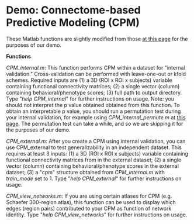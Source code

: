 # Demo: Connectome-based Predictive Modeling (CPM)

These Matlab functions are slightly modified from those [at this page](https://github.com/DynamicBrainMind/CPM_CONN) for the purposes of our demo.

**Functions**

_CPM_internal.m_: This function performs CPM within a dataset for "internal validation." Cross-validation can be performed with leave-one-out or kfold schemes. Required inputs are (1) a 3D (ROI x ROI x subjects) variable containing functional connectivity matrices; (2) a single vector (column) containing behavioral/phenotype scores; (3) full path to output directory. Type "_help CPM_internal_" for further instructions on usage. Note: you should not interpret the p value obtained obtained from this function. To obtain an interpretable p value, you should run a permutation test during your internal validation, for example using _CPM_internal_permute.m_ at [this page](https://github.com/DynamicBrainMind/CPM_CONN). The permutation test can take a while, and so we are skipping it for the purposes of our demo.

_CPM_external.m_: After you create a CPM using internal validation, you can use CPM_external to test generalizability in an independent dataset. This requires at least 3 inputs: (1) a 3D (ROI x ROI x subjects) variable containing functional connectivity matrices from in the external dataset; (2) a single vector (column) containing behavioral/phenotype scores in the external dataset; (3) a "cpm" structure obtained from _CPM_internal.m_ with _train_mode_ set to 1. Type "_help CPM_external_" for further instructions on usage.

_CPM_view_networks.m_: If you are using certain atlases for CPM (e.g. Schaefer 300-region atlas), this function can be used to display which edges (region pairs) contributed to your CPM as function of network identity. Type "_help CPM_view_networks_" for further instructions on usage.
